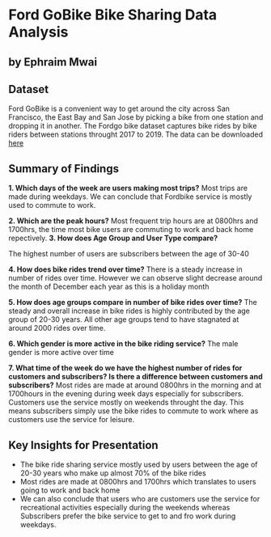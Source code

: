 # Ford GoBike Bike Sharing Data Analysis 
## by Ephraim Mwai


## Dataset

Ford GoBike is a convenient way to get around the city across San Francisco, the East Bay and San Jose by picking a bike from one station and dropping it in another. The Fordgo bike dataset captures bike rides by bike riders between stations throught 2017 to 2019. The data can be downloaded [here](https://s3.amazonaws.com/fordgobike-data/index.html)


## Summary of Findings
**1. Which days of the week are users making most trips?**
Most trips are made during weekdays. We can conclude that Fordbike service is mostly used to commute to work.

**2. Which are the peak hours?**
Most frequent trip hours are at 0800hrs and 1700hrs, the time most bike users are commuting to work and back home repectively.
**3. How does Age Group and User Type compare?**

The highest number of users are subscribers between the age of 30-40

**4. How does bike rides trend over time?**
There is a steady increase in number of rides over time. However we can observe slight decrease around the month of December each year as this is a holiday month

**5. How does age groups compare in number of bike rides over time?**
The steady and overall increase in bike rides is highly contributed by the age group of 20-30 years. All other age groups tend to have stagnated at around 2000 rides over time.

**6. Which gender is more active in the bike riding service?**
The male gender is more active over time 

**7. What time of the week do we have the highest number of rides for customers and subscribers? Is there a difference between customers and subscribers?**
Most rides are made at around 0800hrs in the morning and at 1700hours in the evening during week days especially for subscribers. Customers use the service mostly on weekends throught the day. This means subscribers simply use the bike rides to commute to work where as customers use the service for leisure.

## Key Insights for Presentation
- The bike ride sharing service mostly used by users between the age of 20-30 years who make up almost 70% of the bike rides
- Most rides are made at 0800hrs and 1700hrs  which translates to users going to work and back home
- We can also conclude that users who are customers use the service for recreational activities especially during the weekends whereas Subscribers prefer the bike service to get to and fro work during weekdays.
